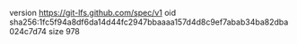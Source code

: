 version https://git-lfs.github.com/spec/v1
oid sha256:1fc5f94a8df6da14d44fc2947bbaaaa157d4d8c9ef7abab34ba82dba024c7d74
size 978

